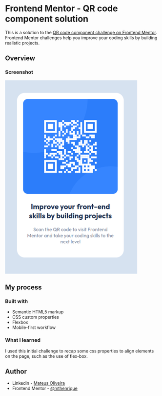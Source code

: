 # Frontend Mentor - QR code component solution

This is a solution to the [QR code component challenge on Frontend Mentor](https://www.frontendmentor.io/challenges/qr-code-component-iux_sIO_H). Frontend Mentor challenges help you improve your coding skills by building realistic projects.

## Overview

### Screenshot

![](./github/screenshot.png)

## My process

### Built with

- Semantic HTML5 markup
- CSS custom properties
- Flexbox
- Mobile-first workflow

### What I learned

I used this initial challenge to recap some css properties to align elements on the page, such as the use of flex-box.

## Author

- Linkedin - [Mateus Oliveira](https://www.linkedin.com/in/mthenrique/)
- Frontend Mentor - [@mthenrique](https://www.frontendmentor.io/profile/mthenrique)
